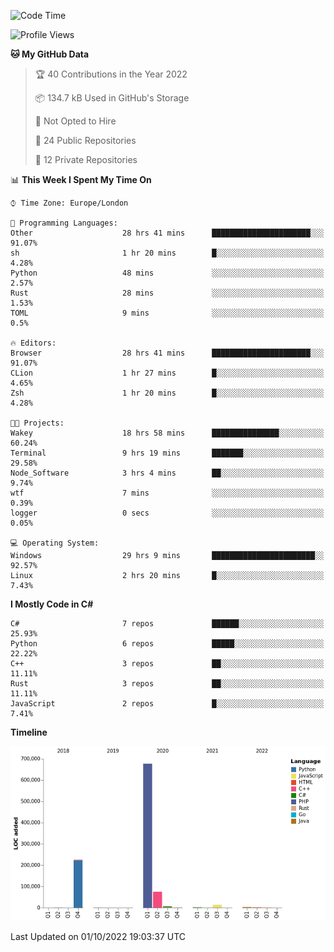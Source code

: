 <!--START_SECTION:waka-->
![Code Time](http://img.shields.io/badge/Code%20Time-282%20hrs%201%20min-blue)

![Profile Views](http://img.shields.io/badge/Profile%20Views-12-blue)

**🐱 My GitHub Data** 

> 🏆 40 Contributions in the Year 2022
 > 
> 📦 134.7 kB Used in GitHub's Storage 
 > 
> 🚫 Not Opted to Hire
 > 
> 📜 24 Public Repositories 
 > 
> 🔑 12 Private Repositories  
 > 
📊 **This Week I Spent My Time On** 

```text
⌚︎ Time Zone: Europe/London

💬 Programming Languages: 
Other                    28 hrs 41 mins      ██████████████████████░░░   91.07% 
sh                       1 hr 20 mins        █░░░░░░░░░░░░░░░░░░░░░░░░   4.28% 
Python                   48 mins             ░░░░░░░░░░░░░░░░░░░░░░░░░   2.57% 
Rust                     28 mins             ░░░░░░░░░░░░░░░░░░░░░░░░░   1.53% 
TOML                     9 mins              ░░░░░░░░░░░░░░░░░░░░░░░░░   0.5%

🔥 Editors: 
Browser                  28 hrs 41 mins      ██████████████████████░░░   91.07% 
CLion                    1 hr 27 mins        █░░░░░░░░░░░░░░░░░░░░░░░░   4.65% 
Zsh                      1 hr 20 mins        █░░░░░░░░░░░░░░░░░░░░░░░░   4.28%

🐱‍💻 Projects: 
Wakey                    18 hrs 58 mins      ███████████████░░░░░░░░░░   60.24% 
Terminal                 9 hrs 19 mins       ███████░░░░░░░░░░░░░░░░░░   29.58% 
Node_Software            3 hrs 4 mins        ██░░░░░░░░░░░░░░░░░░░░░░░   9.74% 
wtf                      7 mins              ░░░░░░░░░░░░░░░░░░░░░░░░░   0.39% 
logger                   0 secs              ░░░░░░░░░░░░░░░░░░░░░░░░░   0.05%

💻 Operating System: 
Windows                  29 hrs 9 mins       ███████████████████████░░   92.57% 
Linux                    2 hrs 20 mins       █░░░░░░░░░░░░░░░░░░░░░░░░   7.43%

```

**I Mostly Code in C#** 

```text
C#                       7 repos             ██████░░░░░░░░░░░░░░░░░░░   25.93% 
Python                   6 repos             █████░░░░░░░░░░░░░░░░░░░░   22.22% 
C++                      3 repos             ██░░░░░░░░░░░░░░░░░░░░░░░   11.11% 
Rust                     3 repos             ██░░░░░░░░░░░░░░░░░░░░░░░   11.11% 
JavaScript               2 repos             █░░░░░░░░░░░░░░░░░░░░░░░░   7.41%

```


**Timeline**

![Chart not found](https://raw.githubusercontent.com/Jirubizu/Jirubizu/master/charts/bar_graph.png) 


 Last Updated on 01/10/2022 19:03:37 UTC
<!--END_SECTION:waka-->